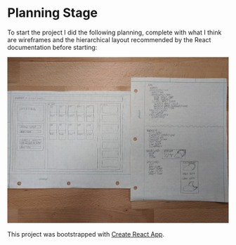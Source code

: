 # Planning Stage

To start the project I did the following planning, complete with what I think are wireframes and the hierarchical layout recommended by the React documentation before starting:

![Planning Docs](public/planning-stage.jpg)

This project was bootstrapped with [Create React App](https://github.com/facebookincubator/create-react-app).
